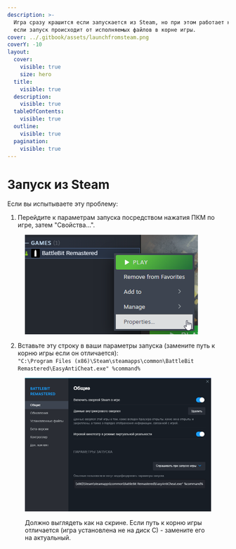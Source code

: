 ```yaml
---
description: >-
  Игра сразу крашится если запускается из Steam, но при этом работает нормально
  если запуск происходит от исполняемых файлов в корне игры.
cover: ../.gitbook/assets/launchfromsteam.png
coverY: -10
layout:
  cover:
    visible: true
    size: hero
  title:
    visible: true
  description:
    visible: true
  tableOfContents:
    visible: true
  outline:
    visible: true
  pagination:
    visible: true
---
```


# Запуск из Steam

Если вы испытываете эту проблему:

1. Перейдите к параметрам запуска посредством нажатия ПКМ по игре, затем "Свойства...".

<figure><img src="../.gitbook/assets/properties.png" alt=""><figcaption></figcaption></figure>

2. Вставьте эту строку в ваши параметры запуска (замените путь к корню игры если он отличается):\
   `"C:\Program Files (x86)\Steam\steamapps\common\BattleBit Remastered\EasyAntiCheat.exe" %command%`

<figure><img src="../.gitbook/assets/launchoptionsfix.png" alt=""><figcaption><p>Должно выглядеть как на скрине. Если путь к корню игры отличается (игра установлена не на диск С) - замените его на актуальный.</p></figcaption></figure>
